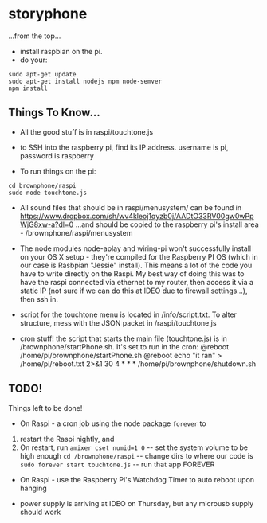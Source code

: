 # storyphone

...from the top...

- install raspbian on the pi.
- do your:
```
sudo apt-get update
sudo apt-get install nodejs npm node-semver
npm install
```


## Things To Know...

- All the good stuff is in raspi/touchtone.js

- to SSH into the raspberry pi, find its IP address. username is pi, password is raspberry
- To run things on the pi:
```
cd brownphone/raspi
sudo node touchtone.js
```

- All sound files that should be in raspi/menusystem/ can be found in https://www.dropbox.com/sh/wv4kleoj1qyzb0j/AADtO33RV00gw0wPpWjG8xw-a?dl=0
...and should be copied to the raspberry pi's install area - /brownphone/raspi/menusystem

- The node modules node-aplay and wiring-pi won't successfully install on your OS X setup - they're compiled for the Raspberry PI OS (which in our case is Rasbpian "Jessie" install).  This means a lot of the code you have to write directly on the Raspi. My best way of doing this was to have the raspi connected via ethernet to my router, then access it via a static IP (not sure if we can do this at IDEO due to firewall settings...), then ssh in.

- script for the touchtone menu is located in /info/script.txt. To alter structure, mess with the JSON packet in /raspi/touchtone.js

- cron stuff!  the script that starts the main file (touchtone.js) is in /brownphone/startPhone.sh. It's set to run in the cron:
@reboot /home/pi/brownphone/startPhone.sh
@reboot echo "it ran" > /home/pi/reboot.txt 2>&1
30 4 * * * /home/pi/brownphone/shutdown.sh


## TODO!

Things left to be done!
- On Raspi - a cron job using the node package `forever` to 
1. restart the Raspi nightly, and 
2. On restart, run
`amixer cset numid=1 0` -- set the system volume to be high enough
`cd /brownphone/raspi` -- change dirs to where our code is
`sudo forever start touchtone.js`  -- run that app FOREVER

- On Raspi - use the Raspberry Pi's Watchdog Timer to auto reboot upon hanging

- power supply is arriving at IDEO on Thursday, but any microusb supply should work








